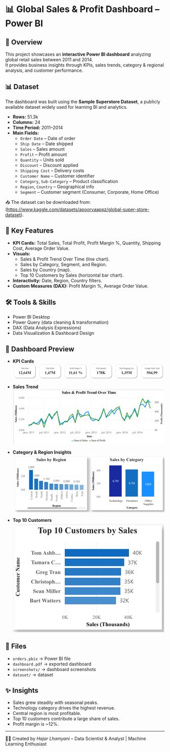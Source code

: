 # 📊 Global Sales & Profit Dashboard – Power BI

## 📌 Overview
This project showcases an **interactive Power BI dashboard** analyzing global retail sales between 2011 and 2014.  
It provides business insights through KPIs, sales trends, category & regional analysis, and customer performance.  

## 📊 Dataset
The dashboard was built using the **Sample Superstore Dataset**, a publicly available dataset widely used for learning BI and analytics.  

- **Rows:** 51.3k  
- **Columns:** 24  
- **Time Period:** 2011–2014  
- **Main Fields:**  
  - `Order Date` – Date of order  
  - `Ship Date` – Date shipped  
  - `Sales` – Sales amount  
  - `Profit` – Profit amount  
  - `Quantity` – Units sold  
  - `Discount` – Discount applied  
  - `Shipping Cost` – Delivery costs  
  - `Customer Name` – Customer identifier  
  - `Category`, `Sub-Category` – Product classification  
  - `Region`, `Country` – Geographical info  
  - `Segment` – Customer segment (Consumer, Corporate, Home Office)  

📥 The dataset can be downloaded from: (https://www.kaggle.com/datasets/apoorvaappz/global-super-store-dataset).

## 🔑 Key Features
- **KPI Cards:** Total Sales, Total Profit, Profit Margin %, Quantity, Shipping Cost, Average Order Value.  
- **Visuals:**  
  - Sales & Profit Trend Over Time (line chart).  
  - Sales by Category, Segment, and Region.  
  - Sales by Country (map).  
  - Top 10 Customers by Sales (horizontal bar chart).  
- **Interactivity:** Date, Region, Country filters.  
- **Custom Measures (DAX):** Profit Margin %, Average Order Value.  

## 🛠 Tools & Skills
- Power BI Desktop  
- Power Query (data cleaning & transformation)  
- DAX (Data Analysis Expressions)  
- Data Visualization & Dashboard Design  

## 📸 Dashboard Preview
- **KPI Cards**
  ![KPI Cards](screenshots/kpis.png)

- **Sales Trend**
  ![Sales Trend](screenshots/sales_trend.png)

- **Category & Region Insights**
  ![Category & Region](screenshots/category_region.png)

- **Top 10 Customers**
  ![Top Customers](screenshots/top_customers.png)

## 📂 Files
- `orders.pbix` → Power BI file
- `dashboard.pdf` → exported dashboard  
- `screenshots/` → dashboard screenshots  
- `dataset/` → dataset

## ✨ Insights
- Sales grew steadily with seasonal peaks.  
- Technology category drives the highest revenue.  
- Central region is most profitable.  
- Top 10 customers contribute a large share of sales.  
- Profit margin is ~12%.

---
👩‍💻 Created by *Hajar Lhamyani* – Data Scientist & Analyst | Machine Learning Enthusiast
